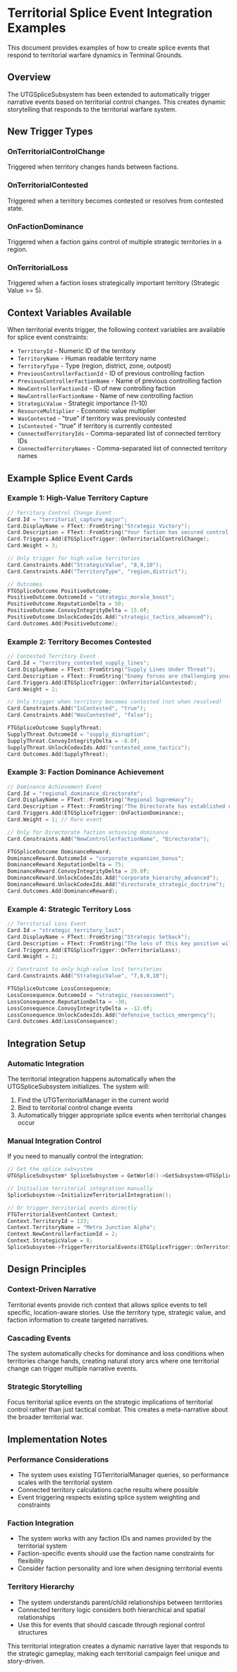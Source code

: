 # Territorial Splice Event Integration Examples

This document provides examples of how to create splice events that respond to territorial warfare dynamics in Terminal Grounds.

## Overview

The UTGSpliceSubsystem has been extended to automatically trigger narrative events based on territorial control changes. This creates dynamic storytelling that responds to the territorial warfare system.

## New Trigger Types

### OnTerritorialControlChange
Triggered when territory changes hands between factions.

### OnTerritorialContested  
Triggered when a territory becomes contested or resolves from contested state.

### OnFactionDominance
Triggered when a faction gains control of multiple strategic territories in a region.

### OnTerritorialLoss
Triggered when a faction loses strategically important territory (Strategic Value >= 5).

## Context Variables Available

When territorial events trigger, the following context variables are available for splice event constraints:

- `TerritoryId` - Numeric ID of the territory
- `TerritoryName` - Human readable territory name
- `TerritoryType` - Type (region, district, zone, outpost)
- `PreviousControllerFactionId` - ID of previous controlling faction
- `PreviousControllerFactionName` - Name of previous controlling faction
- `NewControllerFactionId` - ID of new controlling faction  
- `NewControllerFactionName` - Name of new controlling faction
- `StrategicValue` - Strategic importance (1-10)
- `ResourceMultiplier` - Economic value multiplier
- `WasContested` - "true" if territory was previously contested
- `IsContested` - "true" if territory is currently contested
- `ConnectedTerritoryIds` - Comma-separated list of connected territory IDs
- `ConnectedTerritoryNames` - Comma-separated list of connected territory names

## Example Splice Event Cards

### Example 1: High-Value Territory Capture

```cpp
// Territory Control Change Event
Card.Id = "territorial_capture_major";
Card.DisplayName = FText::FromString("Strategic Victory");
Card.Description = FText::FromString("Your faction has secured control of a strategically vital territory. This victory will resonate throughout the region.");
Card.Triggers.Add(ETGSpliceTrigger::OnTerritorialControlChange);
Card.Weight = 3;

// Only trigger for high-value territories
Card.Constraints.Add("StrategicValue", "8,9,10");
Card.Constraints.Add("TerritoryType", "region,district");

// Outcomes
FTGSpliceOutcome PositiveOutcome;
PositiveOutcome.OutcomeId = "strategic_morale_boost";
PositiveOutcome.ReputationDelta = 50;
PositiveOutcome.ConvoyIntegrityDelta = 15.0f;
PositiveOutcome.UnlockCodexIds.Add("strategic_tactics_advanced");
Card.Outcomes.Add(PositiveOutcome);
```

### Example 2: Territory Becomes Contested

```cpp
// Contested Territory Event
Card.Id = "territory_contested_supply_lines";
Card.DisplayName = FText::FromString("Supply Lines Under Threat");
Card.Description = FText::FromString("Enemy forces are challenging your control. Supply convoys report increased resistance along this route.");
Card.Triggers.Add(ETGSpliceTrigger::OnTerritorialContested);
Card.Weight = 2;

// Only trigger when territory becomes contested (not when resolved)
Card.Constraints.Add("IsContested", "true");
Card.Constraints.Add("WasContested", "false");

FTGSpliceOutcome SupplyThreat;
SupplyThreat.OutcomeId = "supply_disruption";
SupplyThreat.ConvoyIntegrityDelta = -8.0f;
SupplyThreat.UnlockCodexIds.Add("contested_zone_tactics");
Card.Outcomes.Add(SupplyThreat);
```

### Example 3: Faction Dominance Achievement

```cpp
// Dominance Achievement Event
Card.Id = "regional_dominance_directorate";
Card.DisplayName = FText::FromString("Regional Supremacy");
Card.Description = FText::FromString("The Directorate has established dominance over this sector. Their corporate efficiency is reshaping the local power structure.");
Card.Triggers.Add(ETGSpliceTrigger::OnFactionDominance);
Card.Weight = 1; // Rare event

// Only for Directorate faction achieving dominance
Card.Constraints.Add("NewControllerFactionName", "Directorate");

FTGSpliceOutcome DominanceReward;
DominanceReward.OutcomeId = "corporate_expansion_bonus";
DominanceReward.ReputationDelta = 75;
DominanceReward.ConvoyIntegrityDelta = 20.0f;
DominanceReward.UnlockCodexIds.Add("corporate_hierarchy_advanced");
DominanceReward.UnlockCodexIds.Add("directorate_strategic_doctrine");
Card.Outcomes.Add(DominanceReward);
```

### Example 4: Strategic Territory Loss

```cpp
// Territorial Loss Event
Card.Id = "strategic_territory_lost";
Card.DisplayName = FText::FromString("Strategic Setback");
Card.Description = FText::FromString("The loss of this key position will reverberate through our operational network. Command is reassessing regional strategy.");
Card.Triggers.Add(ETGSpliceTrigger::OnTerritorialLoss);
Card.Weight = 2;

// Constraint to only high-value lost territories
Card.Constraints.Add("StrategicValue", "7,8,9,10");

FTGSpliceOutcome LossConsequence;
LossConsequence.OutcomeId = "strategic_reassessment";
LossConsequence.ReputationDelta = -30;
LossConsequence.ConvoyIntegrityDelta = -12.0f;
LossConsequence.UnlockCodexIds.Add("defensive_tactics_emergency");
Card.Outcomes.Add(LossConsequence);
```

## Integration Setup

### Automatic Integration

The territorial integration happens automatically when the UTGSpliceSubsystem initializes. The system will:

1. Find the UTGTerritorialManager in the current world
2. Bind to territorial control change events
3. Automatically trigger appropriate splice events when territorial changes occur

### Manual Integration Control

If you need to manually control the integration:

```cpp
// Get the splice subsystem
UTGSpliceSubsystem* SpliceSubsystem = GetWorld()->GetSubsystem<UTGSpliceSubsystem>();

// Initialize territorial integration manually
SpliceSubsystem->InitializeTerritorialIntegration();

// Or trigger territorial events directly
FTGTerritorialEventContext Context;
Context.TerritoryId = 123;
Context.TerritoryName = "Metro Junction Alpha";
Context.NewControllerFactionId = 2;
Context.StrategicValue = 8;
SpliceSubsystem->TriggerTerritorialEvents(ETGSpliceTrigger::OnTerritorialControlChange, Context);
```

## Design Principles

### Context-Driven Narrative

Territorial events provide rich context that allows splice events to tell specific, location-aware stories. Use the territory type, strategic value, and faction information to create targeted narratives.

### Cascading Events

The system automatically checks for dominance and loss conditions when territories change hands, creating natural story arcs where one territorial change can trigger multiple narrative events.

### Strategic Storytelling

Focus territorial splice events on the strategic implications of territorial control rather than just tactical combat. This creates a meta-narrative about the broader territorial war.

## Implementation Notes

### Performance Considerations

- The system uses existing TGTerritorialManager queries, so performance scales with the territorial system
- Connected territory calculations cache results where possible
- Event triggering respects existing splice system weighting and constraints

### Faction Integration

- The system works with any faction IDs and names provided by the territorial system
- Faction-specific events should use the faction name constraints for flexibility
- Consider faction personality and lore when designing territorial events

### Territory Hierarchy

- The system understands parent/child relationships between territories
- Connected territory logic considers both hierarchical and spatial relationships
- Use this for events that should cascade through regional control structures

This territorial integration creates a dynamic narrative layer that responds to the strategic gameplay, making each territorial campaign feel unique and story-driven.